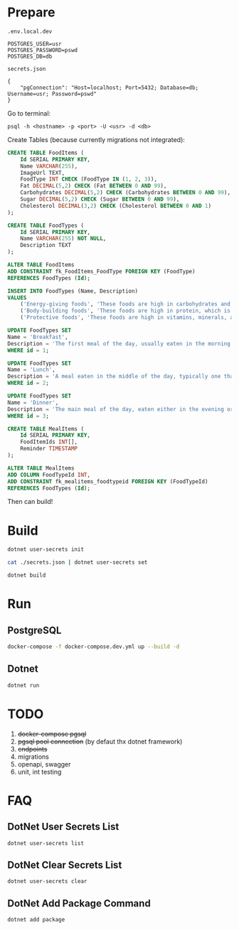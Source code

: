 # Prepare

`.env.local.dev`

```
POSTGRES_USER=usr
POSTGRES_PASSWORD=pswd
POSTGRES_DB=db
```

`secrets.json`

```
{
    "pgConnection": "Host=localhost; Port=5432; Database=db; Username=usr; Password=pswd"
}
```

Go to terminal:

```
psql -h <hostname> -p <port> -U <usr> -d <db>
```

Create Tables (because currently migrations not integrated):
```sql
CREATE TABLE FoodItems (
    Id SERIAL PRIMARY KEY,
    Name VARCHAR(255),
    ImageUrl TEXT,
    FoodType INT CHECK (FoodType IN (1, 2, 3)),
    Fat DECIMAL(5,2) CHECK (Fat BETWEEN 0 AND 99),
    Carbohydrates DECIMAL(5,2) CHECK (Carbohydrates BETWEEN 0 AND 99),
    Sugar DECIMAL(5,2) CHECK (Sugar BETWEEN 0 AND 99),
    Cholesterol DECIMAL(3,2) CHECK (Cholesterol BETWEEN 0 AND 1)
);
```

```sql
CREATE TABLE FoodTypes (
    Id SERIAL PRIMARY KEY,
    Name VARCHAR(255) NOT NULL,
    Description TEXT
);
```

```sql
ALTER TABLE FoodItems
ADD CONSTRAINT fk_FoodItems_FoodType FOREIGN KEY (FoodType)
REFERENCES FoodTypes (Id);
```

```sql
INSERT INTO FoodTypes (Name, Description)
VALUES
    ('Energy-giving foods', 'These foods are high in carbohydrates and fats, which provide the body with energy. Examples of energy-giving foods include bread, rice, pasta, potatoes, fruits, vegetables, nuts, and seeds.'),
    ('Body-building foods', 'These foods are high in protein, which is essential for building and repairing muscle tissue. Examples of body-building foods include meat, poultry, fish, eggs, dairy products, legumes, nuts, and seeds.'),
    ('Protective foods', 'These foods are high in vitamins, minerals, and antioxidants, which help to protect the body from disease. Examples of protective foods include fruits, vegetables, and whole grains.');
```

```sql
UPDATE FoodTypes SET
Name = 'Breakfast',
Description = 'The first meal of the day, usually eaten in the morning. Typically includes a variety of foods such as eggs, bread, cereal, and sometimes fruits.'
WHERE id = 1;

UPDATE FoodTypes SET
Name = 'Lunch',
Description = 'A meal eaten in the middle of the day, typically one that is lighter or less formal than an evening meal.'
WHERE id = 2;

UPDATE FoodTypes SET
Name = 'Dinner',
Description = 'The main meal of the day, eaten either in the evening or at midday.'
WHERE id = 3;
```

```sql
CREATE TABLE MealItems (
    Id SERIAL PRIMARY KEY,
    FoodItemIds INT[],
    Reminder TIMESTAMP
);
```

```sql
ALTER TABLE MealItems
ADD COLUMN FoodTypeId INT,
ADD CONSTRAINT fk_mealitems_foodtypeid FOREIGN KEY (FoodTypeId)
REFERENCES FoodTypes (Id);
```

Then can build!

# Build

```sh
dotnet user-secrets init

cat ./secrets.json | dotnet user-secrets set

dotnet build
```

# Run

## PostgreSQL

```sh
docker-compose -f docker-compose.dev.yml up --build -d
```

## Dotnet

```sh
dotnet run
```

# TODO

1. ~~docker-compose pgsql~~
2. ~~pgsql pool connection~~ (by defaut thx dotnet framework)
3. ~~endpoints~~
4. migrations
5. openapi, swagger
6. unit, int testing

# FAQ

## DotNet User Secrets List

`dotnet user-secrets list`

## DotNet Clear Secrets List

`dotnet user-secrets clear`

## DotNet Add Package Command

`dotnet add package`